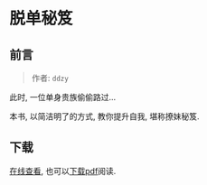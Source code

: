 # 脱单秘笈

## 前言

> 作者: `ddzy`

此时, 一位单身贵族偷偷路过...

本书, 以简洁明了的方式, 教你提升自我, 堪称撩妹秘笈.

## 下载

[在线查看](./脱单秘笈.md), 也可以[下载pdf](./脱单秘笈.pdf)阅读.